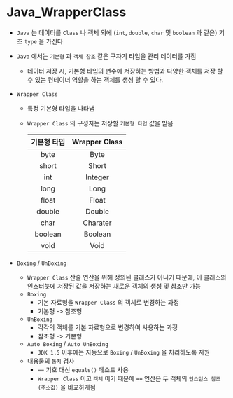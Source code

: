 # Java_WrapperClass

* `Java` 는 데이터를 `Class` 나 객체 외에 (`int`, `double`, `char` 및 `boolean` 과 같은) 기초 `type` 을 가진다
* `Java` 에서는 `기본형` 과 `객체 참조` 같은 구자기 타입을 관리 데이터를 가짐
  * 데이터 저장 시, 기본형 타입의 변수에 저장하는 방법과 다양한 객체를 저장 할 수 있는 컨테이너 역할을 하는 객체를 생성 할 수 있다.



* `Wrapper Class` 

  * 특정 기본형 타입을 나타냄

  * `Wrapper Class` 의 구성자는 저장할 `기본형 타입` 값을 받음

    | 기본형 타입 | Wrapper Class |
    | :---------: | :-----------: |
    |    byte     |     Byte      |
    |    short    |     Short     |
    |     int     |    Integer    |
    |    long     |     Long      |
    |    float    |     Float     |
    |   double    |    Double     |
    |    char     |   Charater    |
    |   boolean   |    Boolean    |
    |    void     |     Void      |



* `Boxing` / `UnBoxing`
  * `Wrapper Class` 산술 연산을 위해 정의된 클래스가 아니기 때문에, 이 클래스의 인스터늣에 저장된 값을 저장하는 새로운 객체의 생성 및 참조만 가능
  * `Boxing`
    * 기본 자료형을 `Wrapper Class` 의 객체로 변경하는 과정
    * 기본형 -> 참조형
  * `UnBoxing`
    * 각각의 객체를 기본 자료형으로 변경하여 사용하는 과정
    * 참조형 -> 기본형
  * `Auto Boxing` / `Auto UnBoxing`
    * `JDK 1.5` 이후에는 자동으로 `Boxing` / `UnBoxing` 을 처리하도록 지원
  * 내용물의 `동치` 검사
    * `==` 기호 대신 `equals()` 메소드 사용
    * `Wrapper Class` 이고 `객체` 이기 때문에 `==` 연산은 두 객체의 `인스턴스 참조(주소값)` 을 비교하게됨

